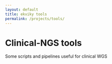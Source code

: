 ```yaml
---
layout: default
title: ekviky tools
permalink: /projects/tools/
---
```

# Clinical-NGS tools 

Some scripts and pipelines useful for clinical WGS
